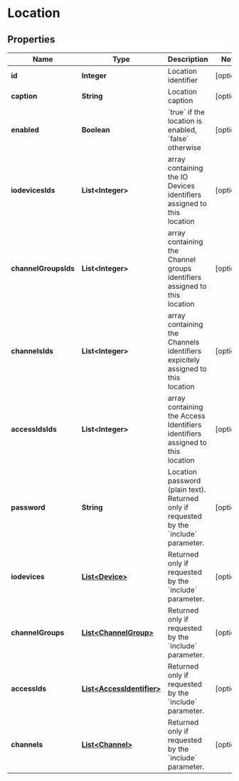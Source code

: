 
# Location

## Properties
Name | Type | Description | Notes
------------ | ------------- | ------------- | -------------
**id** | **Integer** | Location identifier |  [optional]
**caption** | **String** | Location caption |  [optional]
**enabled** | **Boolean** | &#x60;true&#x60; if the location is enabled, &#x60;false&#x60; otherwise |  [optional]
**iodevicesIds** | **List&lt;Integer&gt;** | array containing the IO Devices identifiers assigned to this location |  [optional]
**channelGroupsIds** | **List&lt;Integer&gt;** | array containing the Channel groups identifiers assigned to this location |  [optional]
**channelsIds** | **List&lt;Integer&gt;** | array containing the Channels identifiers expicitely assigned to this location |  [optional]
**accessIdsIds** | **List&lt;Integer&gt;** | array containing the Access Identifiers identifiers assigned to this location |  [optional]
**password** | **String** | Location password (plain text). Returned only if requested by the &#x60;include&#x60; parameter. |  [optional]
**iodevices** | [**List&lt;Device&gt;**](Device.md) | Returned only if requested by the &#x60;include&#x60; parameter. |  [optional]
**channelGroups** | [**List&lt;ChannelGroup&gt;**](ChannelGroup.md) | Returned only if requested by the &#x60;include&#x60; parameter. |  [optional]
**accessIds** | [**List&lt;AccessIdentifier&gt;**](AccessIdentifier.md) | Returned only if requested by the &#x60;include&#x60; parameter. |  [optional]
**channels** | [**List&lt;Channel&gt;**](Channel.md) | Returned only if requested by the &#x60;include&#x60; parameter. |  [optional]



